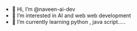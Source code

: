 - 👋 Hi, I’m @naveen-ai-dev
- 👀 I’m interested in AI and web web development 
- 🌱 I’m currently learning python , java script.....

  

<!---
Naveen06ai/Naveen06ai is a ✨ special ✨ repository because its `README.md` (this file) appears on your GitHub profile.
You can click the Preview link to take a look at your changes.
--->

